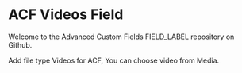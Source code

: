 # ACF Videos Field

Welcome to the Advanced Custom Fields FIELD_LABEL repository on Github.

Add file type Videos for ACF, You can choose video from Media.
